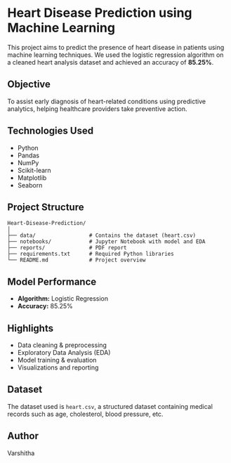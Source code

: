 # Heart Disease Prediction using Machine Learning

This project aims to predict the presence of heart disease in patients using machine learning techniques. We used the logistic regression algorithm on a cleaned heart analysis dataset and achieved an accuracy of **85.25%**.

## Objective
To assist early diagnosis of heart-related conditions using predictive analytics, helping healthcare providers take preventive action.

## Technologies Used
- Python
- Pandas
- NumPy
- Scikit-learn
- Matplotlib
- Seaborn

## Project Structure
```
Heart-Disease-Prediction/
│
├── data/                 # Contains the dataset (heart.csv)
├── notebooks/            # Jupyter Notebook with model and EDA
├── reports/              # PDF report
├── requirements.txt      # Required Python libraries
└── README.md             # Project overview
```

## Model Performance
- **Algorithm:** Logistic Regression
- **Accuracy:** 85.25%

## Highlights
- Data cleaning & preprocessing
- Exploratory Data Analysis (EDA)
- Model training & evaluation
- Visualizations and reporting

## Dataset
The dataset used is `heart.csv`, a structured dataset containing medical records such as age, cholesterol, blood pressure, etc.

## Author
Varshitha
